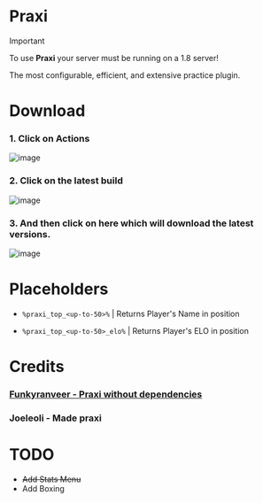 # Praxi
> [!IMPORTANT]
> To use **Praxi** your server must be running on a 1.8 server!

The most configurable, efficient, and extensive practice plugin.

# Download
### 1. Click on **Actions**
![image](https://github.com/Devlrxxh/praxi/assets/125221056/8ad915ae-8dbd-4a70-9142-9eb2c04799b5)
### 2. Click on the latest build 
![image](https://github.com/Devlrxxh/praxi/assets/125221056/807e1768-6cfc-4f7f-b780-f093b98ad7c2)
### 3. And then click on here which will download the latest versions.
![image](https://github.com/Devlrxxh/praxi/assets/125221056/054966cd-1603-4e9e-9bc2-800e9538849d) 

# Placeholders
 - ``%praxi_top_<up-to-50>%`` | Returns Player's Name in position

 - ``%praxi_top_<up-to-50>_elo%`` |  Returns Player's ELO in position
# Credits
### [Funkyranveer - Praxi without dependencies](https://github.com/funkyranveer/praxi-nodependents)
### Joeleoli - Made praxi

# TODO
 - ~~Add Stats Menu~~
 - Add Boxing
